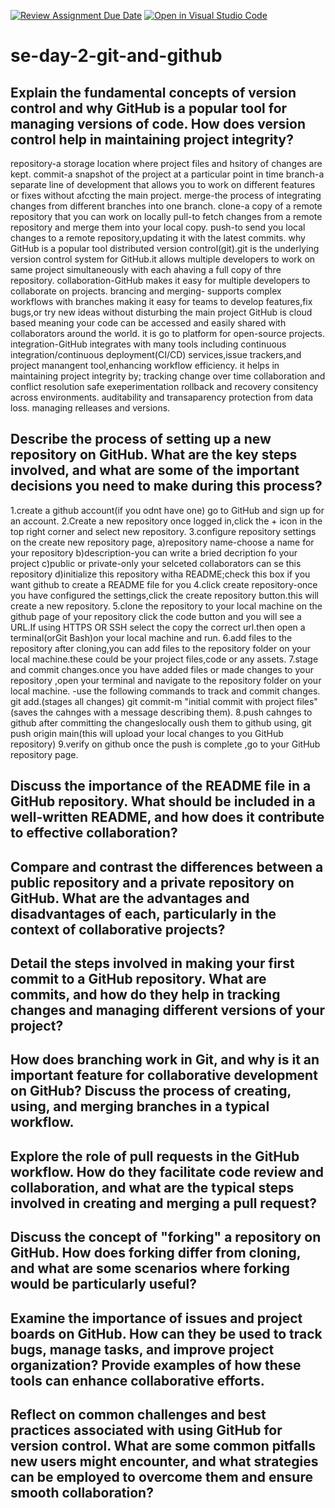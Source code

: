 [![Review Assignment Due Date](https://classroom.github.com/assets/deadline-readme-button-22041afd0340ce965d47ae6ef1cefeee28c7c493a6346c4f15d667ab976d596c.svg)](https://classroom.github.com/a/8wgCKhpZ)
[![Open in Visual Studio Code](https://classroom.github.com/assets/open-in-vscode-2e0aaae1b6195c2367325f4f02e2d04e9abb55f0b24a779b69b11b9e10269abc.svg)](https://classroom.github.com/online_ide?assignment_repo_id=18630391&assignment_repo_type=AssignmentRepo)
# se-day-2-git-and-github
## Explain the fundamental concepts of version control and why GitHub is a popular tool for managing versions of code. How does version control help in maintaining project integrity?
repository-a storage location where project files and hsitory of changes are kept.
commit-a snapshot of the project at a particular point in time
branch-a separate line of development that allows you to work on different features or fixes without afccting the main project.
merge-the process of integrating changes from different branches into one branch.
clone-a copy of a remote repository that you can work on locally
pull-to fetch changes from a remote repository and merge them into your local copy.
push-to send you local changes to a remote repository,updating it with the latest commits.
why GitHub is a popular tool
distributed version control(git).git is the underlying version control system for GitHub.it allows multiple developers to work on same project simultaneously with each ahaving a full copy of thre repository.
collaboration-GitHub makes it easy for multiple developers to collaborate on projects.
brancing and merging- supports complex workflows with branches making it easy for teams to develop features,fix bugs,or try new ideas without disturbing the main project
GitHub is cloud based meaning your code can be accessed and easily shared with collaborators around the world.
it is go to platform for open-source projects.
integration-GitHub integrates with many tools including continuous integration/continuous deployment(CI/CD) services,issue trackers,and project manangent tool,enhancing workflow efficiency.
it helps in maintaining project integrity by;
tracking change over time
collaboration and conflict resolution
safe exeperimentation
rollback and recovery
consitency across environments.
auditability and transaparency
protection from data loss.
managing relleases and versions.
## Describe the process of setting up a new repository on GitHub. What are the key steps involved, and what are some of the important decisions you need to make during this process?
1.create a github account(if you odnt have one)
go to GitHub and sign up for an account.
2.Create a new repository
once logged in,click the + icon in the top right corner and select new repository.
3.configure repository settings
on the create new repository page, 
a)repository name-choose a name for your repository
b)description-you can write a bried decription fo your project
c)public or private-only your selceted collaborators can se this repository
d)initialize this repository witha README;check this box if you want github to create a README file for you
4.click create repository-once you have configured the settings,click the create repository button.this will create a new repository.
5.clone the repository to your local machine
on the github page of your repository click the code button and you will see a URL.If using HTTPS OR SSH select the copy the correct url.then open a terminal(orGit Bash)on your local machine and run.
6.add files to the repository
after cloning,you can add files to the repository folder on your local machine.these could be your project files,code or any assets.
7.stage and commit changes.once you have added files or made changes to your repository ,open your terminal and navigate to the repository folder on your local machine.
-use the following commands to track and commit changes.
git add.(stages all changes)
git commit-m "initial commit with project files"(saves the cahnges with a message describing them).
8.push cahnges to github
after committing the changeslocally oush them to github using,
git push origin main(this will upload your local changes to you GitHub repository)
9.verify on github 
once the push is complete ,go to your GitHub repository page.



## Discuss the importance of the README file in a GitHub repository. What should be included in a well-written README, and how does it contribute to effective collaboration?


## Compare and contrast the differences between a public repository and a private repository on GitHub. What are the advantages and disadvantages of each, particularly in the context of collaborative projects?

## Detail the steps involved in making your first commit to a GitHub repository. What are commits, and how do they help in tracking changes and managing different versions of your project?

## How does branching work in Git, and why is it an important feature for collaborative development on GitHub? Discuss the process of creating, using, and merging branches in a typical workflow.

## Explore the role of pull requests in the GitHub workflow. How do they facilitate code review and collaboration, and what are the typical steps involved in creating and merging a pull request?

## Discuss the concept of "forking" a repository on GitHub. How does forking differ from cloning, and what are some scenarios where forking would be particularly useful?

## Examine the importance of issues and project boards on GitHub. How can they be used to track bugs, manage tasks, and improve project organization? Provide examples of how these tools can enhance collaborative efforts.

## Reflect on common challenges and best practices associated with using GitHub for version control. What are some common pitfalls new users might encounter, and what strategies can be employed to overcome them and ensure smooth collaboration?
